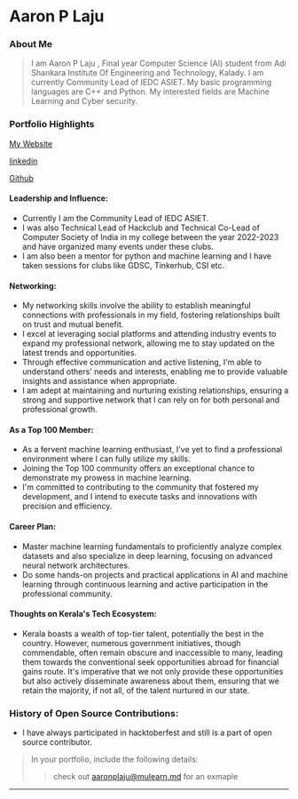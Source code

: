 # Aaron P Laju

### About Me

> I am Aaron P Laju , Final year Computer Science (AI) student from Adi Shankara Institute Of Engineering and Technology, Kalady. I am currently Community Lead of IEDC ASIET. My basic programming languages are C++ and Python. My interested fields are Machine Learning and Cyber security.

### Portfolio Highlights

[My Website](https://www.aaron11.in/)

[linkedin](https://www.linkedin.com/in/aaronvincent6411/)

[Github](https://github.com/AaronVincent6411)

#### Leadership and Influence:

- Currently I am the Community Lead of IEDC ASIET.
- I was also Technical Lead of Hackclub and Technical Co-Lead of Computer Society of India in my college between the year 2022-2023 and have organized many events under these clubs.
- I am also been a mentor for python and machine learning and I have taken sessions for clubs like GDSC, Tinkerhub, CSI etc.

#### Networking: 

- My networking skills involve the ability to establish meaningful connections with professionals in my field, fostering relationships built on trust and mutual benefit.
- I excel at leveraging social platforms and attending industry events to expand my professional network, allowing me to stay updated on the latest trends and opportunities.
- Through effective communication and active listening, I'm able to understand others' needs and interests, enabling me to provide valuable insights and assistance when appropriate.
- I am adept at maintaining and nurturing existing relationships, ensuring a strong and supportive network that I can rely on for both personal and professional growth.

#### As a Top 100 Member:

- As a fervent machine learning enthusiast, I've yet to find a professional environment where I can fully utilize my skills.
- Joining the Top 100 community offers an exceptional chance to demonstrate my prowess in machine learning.
- I'm committed to contributing to the community that fostered my development, and I intend to execute tasks and innovations with precision and efficiency.

#### Career Plan: 

- Master machine learning fundamentals to proficiently analyze complex datasets and also specialize in deep learning, focusing on advanced neural network architectures.
- Do some hands-on projects and practical applications in AI and machine learning through continuous learning and active participation in the professional community.

#### Thoughts on Kerala's Tech Ecosystem:

- Kerala boasts a wealth of top-tier talent, potentially the best in the country. However, numerous government initiatives, though commendable, often remain obscure and inaccessible to many, leading them towards the conventional seek opportunities abroad for financial gains route. It's imperative that we not only provide these opportunities but also actively disseminate awareness about them, ensuring that we retain the majority, if not all, of the talent nurtured in our state.

### History of Open Source Contributions:

- I have always participated in hacktoberfest and still is a part of open source contributor.

> In your portfolio, include the following details:
>> check out [aaronplaju@mulearn.md](./profile/aaronplaju@mulearn.md) for an exmaple

---